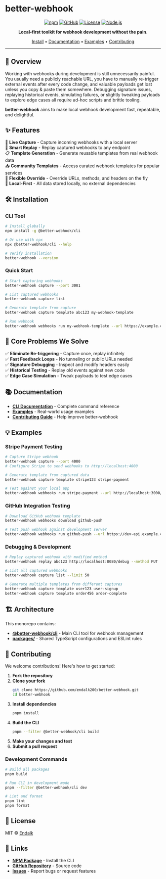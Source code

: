 # better-webhook

<div align="center">

[![npm](https://img.shields.io/npm/v/@better-webhook/cli?style=for-the-badge&logo=npm)](https://www.npmjs.com/package/@better-webhook/cli)
[![GitHub](https://img.shields.io/github/stars/endalk200/better-webhook?style=for-the-badge&logo=github)](https://github.com/endalk200/better-webhook)
[![License](https://img.shields.io/github/license/endalk200/better-webhook?style=for-the-badge)](https://opensource.org/licenses/MIT)
[![Node.js](https://img.shields.io/node/v/@better-webhook/cli?style=for-the-badge&logo=node.js)](https://nodejs.org/)

**Local-first toolkit for webhook development without the pain.**

[Install](#installation) • [Documentation](#documentation) • [Examples](#examples) • [Contributing](#contributing)

</div>

---

## 🚀 Overview

Working with webhooks during development is still unnecessarily painful. You usually need a publicly reachable URL, you have to manually re-trigger external events after every code change, and valuable payloads get lost unless you copy & paste them somewhere. Debugging signature issues, replaying historical events, simulating failures, or slightly tweaking payloads to explore edge cases all require ad-hoc scripts and brittle tooling.

**better-webhook** aims to make local webhook development fast, repeatable, and delightful.

## ✨ Features

🎣 **Live Capture** - Capture incoming webhooks with a local server  
🔄 **Smart Replay** - Replay captured webhooks to any endpoint  
📋 **Template Generation** - Generate reusable templates from real webhook data  
📥 **Community Templates** - Access curated webhook templates for popular services  
🎯 **Flexible Override** - Override URLs, methods, and headers on the fly  
📁 **Local-First** - All data stored locally, no external dependencies

## 🛠️ Installation

### CLI Tool

```bash
# Install globally
npm install -g @better-webhook/cli

# Or use with npx
npx @better-webhook/cli --help

# Verify installation
better-webhook --version
```

### Quick Start

```bash
# Start capturing webhooks
better-webhook capture --port 3001

# List captured webhooks
better-webhook capture list

# Generate template from capture
better-webhook capture template abc123 my-webhook-template

# Run webhook
better-webhook webhooks run my-webhook-template --url https://example.com/hook
```

## 🎯 Core Problems We Solve

✅ **Eliminate Re-triggering** - Capture once, replay infinitely  
✅ **Fast Feedback Loops** - No tunneling or public URLs needed  
✅ **Signature Debugging** - Inspect and modify headers easily  
✅ **Historical Testing** - Replay old events against new code  
✅ **Edge Case Simulation** - Tweak payloads to test edge cases

## 📚 Documentation

- **[CLI Documentation](apps/webhook-cli/README.md)** - Complete command reference
- **[Examples](#examples)** - Real-world usage examples
- **[Contributing Guide](#contributing)** - Help improve better-webhook

## 💡 Examples

### Stripe Payment Testing

```bash
# Capture Stripe webhook
better-webhook capture --port 4000
# Configure Stripe to send webhooks to http://localhost:4000

# Generate template from captured data
better-webhook capture template stripe123 stripe-payment

# Test against your local app
better-webhook webhooks run stripe-payment --url http://localhost:3000/webhooks/stripe
```

### GitHub Integration Testing

```bash
# Download GitHub webhook template
better-webhook webhooks download github-push

# Test push webhook against development server
better-webhook webhooks run github-push --url https://dev-api.example.com/github
```

### Debugging & Development

```bash
# Replay captured webhook with modified method
better-webhook replay abc123 http://localhost:8080/debug --method PUT

# List all captured webhooks
better-webhook capture list --limit 50

# Generate multiple templates from different captures
better-webhook capture template user123 user-signup
better-webhook capture template order456 order-complete
```

## 🏗️ Architecture

This monorepo contains:

- **[@better-webhook/cli](apps/webhook-cli/)** - Main CLI tool for webhook management
- **[packages/](packages/)** - Shared TypeScript configurations and ESLint rules

## 🤝 Contributing

We welcome contributions! Here's how to get started:

1. **Fork the repository**
2. **Clone your fork**
   ```bash
   git clone https://github.com/endalk200/better-webhook.git
   cd better-webhook
   ```
3. **Install dependencies**
   ```bash
   pnpm install
   ```
4. **Build the CLI**
   ```bash
   pnpm --filter @better-webhook/cli build
   ```
5. **Make your changes and test**
6. **Submit a pull request**

### Development Commands

```bash
# Build all packages
pnpm build

# Run CLI in development mode
pnpm --filter @better-webhook/cli dev

# Lint and format
pnpm lint
pnpm format
```

## 📄 License

MIT © [Endalk](https://github.com/endalk200)

## 🔗 Links

- **[NPM Package](https://www.npmjs.com/package/@better-webhook/cli)** - Install the CLI
- **[GitHub Repository](https://github.com/endalk200/better-webhook)** - Source code
- **[Issues](https://github.com/endalk200/better-webhook/issues)** - Report bugs or request features
